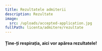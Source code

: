 ```yaml
---
title: Rezultatele admiterii
description: Rezultate
image:
  src: /uploads/accepted-application.jpg
fullPath: licenta/admitere/rezultate
---
```

#### Ține-ți respirația, aici vor apărea rezultatele!